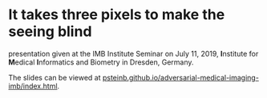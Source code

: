 # It takes three pixels to make the seeing blind

presentation given at the IMB Institute Seminar on July 11, 2019, **I**nstitute for **M**edical **I**nformatics and Biometry in Dresden, Germany.

The slides can be viewed at [psteinb.github.io/adversarial-medical-imaging-imb/index.html](https://psteinb.github.io/adversarial-medical-imaging-imb/index.html).

